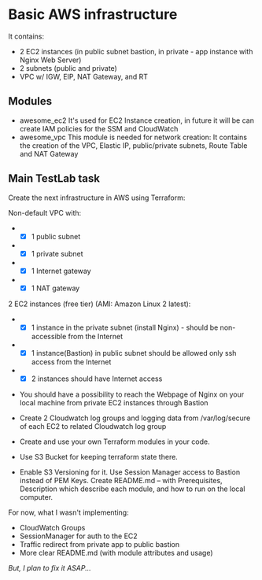 # Basic AWS infrastructure

It contains:

- 2 EC2 instances (in public subnet bastion, in private - app instance with Nginx Web Server)
- 2 subnets (public and private)
- VPC w/ IGW, EIP, NAT Gateway, and RT

## Modules

- awesome_ec2
It's used for EC2 Instance creation, in future it will be can create IAM policies for the SSM and CloudWatch
- awesome_vpc
This module is needed for network creation:
It contains the creation of the VPC, Elastic IP, public/private subnets, Route Table and NAT Gateway

## Main TestLab task

Create the next infrastructure in AWS using Terraform:

Non-default VPC with:

- - [x] 1 public subnet
- - [x] 1 private subnet
- - [x] 1 Internet gateway
- - [x] 1 NAT gateway

2 EC2 instances (free tier) (AMI: Amazon Linux 2 latest):

- - [x] 1 instance in the private subnet (install Nginx) - should be non-accessible from the Internet
- - [x] 1 instance(Bastion) in public subnet should be allowed only ssh access from the Internet
- - [x] 2 instances should have Internet access
- You should have a possibility to reach the Webpage of Nginx on your local machine from private EC2 instances through Bastion

- Create 2 Cloudwatch log groups and logging data from /var/log/secure of each EC2 to related Cloudwatch log group
- Create and use your own Terraform modules in your code.
- Use S3 Bucket for keeping terraform state there.

- Enable S3 Versioning for it.
Use Session Manager access to Bastion instead of PEM Keys.
Create README.md – with Prerequisites, Description which describe each module, and how to run on the local computer.

For now, what I wasn't implementing:

- CloudWatch Groups
- SessionManager for auth to the EC2
- Traffic redirect from private app to public bastion
- More clear README.md (with module attributes and usage)

_But, I plan to fix it ASAP..._
